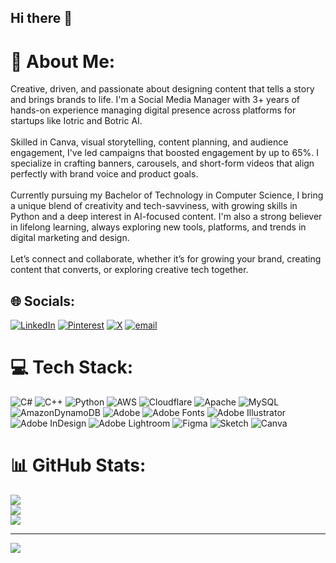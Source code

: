 ## Hi there 👋

# 💫 About Me:
Creative, driven, and passionate about designing content that tells a story and brings brands to life. I'm a Social Media Manager with 3+ years of hands-on experience managing digital presence across platforms for startups like Iotric and Botric AI.<br><br>Skilled in Canva, visual storytelling, content planning, and audience engagement, I've led campaigns that boosted engagement by up to 65%. I specialize in crafting banners, carousels, and short-form videos that align perfectly with brand voice and product goals.<br><br>Currently pursuing my Bachelor of Technology in Computer Science, I bring a unique blend of creativity and tech-savviness, with growing skills in Python and a deep interest in AI-focused content. I'm also a strong believer in lifelong learning, always exploring new tools, platforms, and trends in digital marketing and design.<br><br>Let’s connect and collaborate, whether it’s for growing your brand, creating content that converts, or exploring creative tech together.


## 🌐 Socials:
[![LinkedIn](https://img.shields.io/badge/LinkedIn-%230077B5.svg?logo=linkedin&logoColor=white)](https://linkedin.com/in/muskan110) [![Pinterest](https://img.shields.io/badge/Pinterest-%23E60023.svg?logo=Pinterest&logoColor=white)](https://pinterest.com/bhardwajmuskan616) [![X](https://img.shields.io/badge/X-black.svg?logo=X&logoColor=white)](https://x.com/@MuskanB08849536) [![email](https://img.shields.io/badge/Email-D14836?logo=gmail&logoColor=white)](mailto:bhardwajmuskan616@gmail.com) 

# 💻 Tech Stack:
![C#](https://img.shields.io/badge/c%23-%23239120.svg?style=for-the-badge&logo=csharp&logoColor=white) ![C++](https://img.shields.io/badge/c++-%2300599C.svg?style=for-the-badge&logo=c%2B%2B&logoColor=white) ![Python](https://img.shields.io/badge/python-3670A0?style=for-the-badge&logo=python&logoColor=ffdd54) ![AWS](https://img.shields.io/badge/AWS-%23FF9900.svg?style=for-the-badge&logo=amazon-aws&logoColor=white) ![Cloudflare](https://img.shields.io/badge/Cloudflare-F38020?style=for-the-badge&logo=Cloudflare&logoColor=white) ![Apache](https://img.shields.io/badge/apache-%23D42029.svg?style=for-the-badge&logo=apache&logoColor=white) ![MySQL](https://img.shields.io/badge/mysql-4479A1.svg?style=for-the-badge&logo=mysql&logoColor=white) ![AmazonDynamoDB](https://img.shields.io/badge/Amazon%20DynamoDB-4053D6?style=for-the-badge&logo=Amazon%20DynamoDB&logoColor=white) ![Adobe](https://img.shields.io/badge/adobe-%23FF0000.svg?style=for-the-badge&logo=adobe&logoColor=white) ![Adobe Fonts](https://img.shields.io/badge/Adobe%20Fonts-000B1D.svg?style=for-the-badge&logo=Adobe%20Fonts&logoColor=white) ![Adobe Illustrator](https://img.shields.io/badge/adobe%20illustrator-%23FF9A00.svg?style=for-the-badge&logo=adobe%20illustrator&logoColor=white) ![Adobe InDesign](https://img.shields.io/badge/Adobe%20InDesign-49021F?style=for-the-badge&logo=adobeindesign&logoColor=FF3366) ![Adobe Lightroom](https://img.shields.io/badge/Adobe%20Lightroom-31A8FF.svg?style=for-the-badge&logo=Adobe%20Lightroom&logoColor=white) ![Figma](https://img.shields.io/badge/figma-%23F24E1E.svg?style=for-the-badge&logo=figma&logoColor=white) ![Sketch](https://img.shields.io/badge/Sketch-FFB387?style=for-the-badge&logo=sketch&logoColor=black) ![Canva](https://img.shields.io/badge/Canva-%2300C4CC.svg?style=for-the-badge&logo=Canva&logoColor=white)
# 📊 GitHub Stats:
![](https://github-readme-stats.vercel.app/api?username=muskanbhardwaj30&theme=dark&hide_border=false&include_all_commits=false&count_private=false)<br/>
![](https://nirzak-streak-stats.vercel.app/?user=muskanbhardwaj30&theme=dark&hide_border=false)<br/>
![](https://github-readme-stats.vercel.app/api/top-langs/?username=muskanbhardwaj30&theme=dark&hide_border=false&include_all_commits=false&count_private=false&layout=compact)

---
[![](https://visitcount.itsvg.in/api?id=muskanbhardwaj30&icon=0&color=0)](https://visitcount.itsvg.in)

<!-- Proudly created with GPRM ( https://gprm.itsvg.in ) -->
